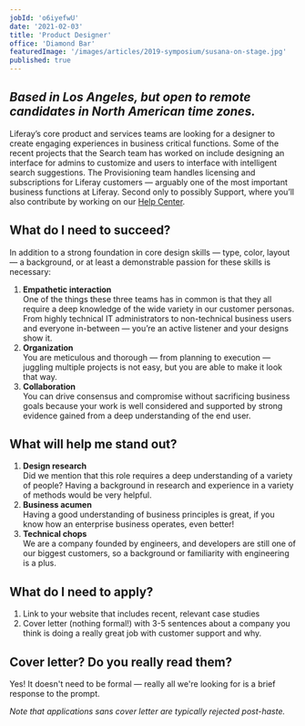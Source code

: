 ```yaml
---
jobId: 'o6iyefwU'
date: '2021-02-03'
title: 'Product Designer'
office: 'Diamond Bar'
featuredImage: '/images/articles/2019-symposium/susana-on-stage.jpg'
published: true
---
```


## _Based in Los Angeles, but open to remote candidates in North American time zones._

Liferay’s core product and services teams are looking for a designer to create engaging experiences in business critical functions. Some of the recent projects that the Search team has worked on include designing an interface for admins to customize and users to interface with intelligent search suggestions. The Provisioning team handles licensing and subscriptions for Liferay customers — arguably one of the most important business functions at Liferay. Second only to possibly Support, where you’ll also contribute by working on our [Help Center](https://help.liferay.com).

## What do I need to succeed?

In addition to a strong foundation in core design skills — type, color, layout — a background, or at least a demonstrable passion for these skills is necessary:

1. **Empathetic interaction** <br/>
   One of the things these three teams has in common is that they all require a deep knowledge of the wide variety in our customer personas. From highly technical IT administrators to non-technical business users and everyone in-between — you’re an active listener and your designs show it.
2. **Organization** <br/>
   You are meticulous and thorough — from planning to execution — juggling multiple projects is not easy, but you are able to make it look that way.
3. **Collaboration** <br/>
   You can drive consensus and compromise without sacrificing business goals because your work is well considered and supported by strong evidence gained from a deep understanding of the end user.

## What will help me stand out?

1. **Design research** <br/>
   Did we mention that this role requires a deep understanding of a variety of people? Having a background in research and experience in a variety of methods would be very helpful.
2. **Business acumen** <br/>
   Having a good understanding of business principles is great, if you know how an enterprise business operates, even better!
3. **Technical chops** <br/>
   We are a company founded by engineers, and developers are still one of our biggest customers, so a background or familiarity with engineering is a plus.

## What do I need to apply?

1. Link to your website that includes recent, relevant case studies
2. Cover letter (nothing formal!) with 3-5 sentences about a company you think is doing a really great job with customer support and why.

## Cover letter? Do you really read them?

Yes! It doesn't need to be formal — really all we're looking for is a brief response to the prompt.

_Note that applications sans cover letter are typically rejected post-haste._
